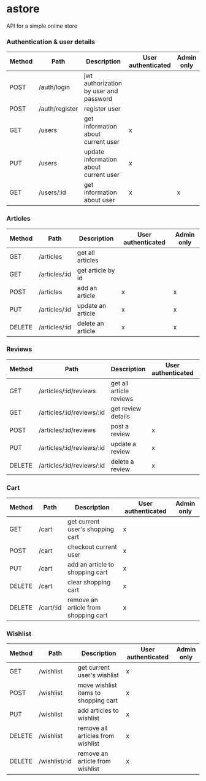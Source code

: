 # astore

API for a simple online store

### Authentication & user details
| Method | Path                      | Description                            | User authenticated | Admin only |
|--------|---------------------------|----------------------------------------|--------------------|------------|
| POST   | /auth/login               | jwt authorization by user and password |                    |            |
| POST   | /auth/register            | register user                          |                    |            |
| GET    | /users                    | get information about current user     | x                  |            |
| PUT    | /users                    | update information about current user  | x                  |            |
| GET    | /users/:id                | get information about user             | x                  | x          |

### Articles
| Method | Path          | Description       | User authenticated | Admin only |
|--------|---------------|-------------------|--------------------|------------|
| GET    | /articles     | get all articles  |                    |            |
| GET    | /articles/:id | get article by id |                    |            |
| POST   | /articles     | add an article    | x                  | x          |
| PUT    | /articles/:id | update an article | x                  | x          |
| DELETE | /articles/:id | delete an article | x                  | x          |

### Reviews
| Method | Path                      | Description             | User authenticated | Admin only |
|--------|---------------------------|-------------------------|--------------------|------------|
| GET    | /articles/:id/reviews     | get all article reviews |                    |            |
| GET    | /articles/:id/reviews/:id | get review details      |                    |            |
| POST   | /articles/:id/reviews     | post a review           | x                  |            |
| PUT    | /articles/:id/reviews/:id | update a review         | x                  |            |
| DELETE | /articles/:id/reviews/:id | delete a review         | x                  | if not own |

### Cart
| Method | Path                      | Description             | User authenticated | Admin only |
|--------|---------------------------|-------------------------|--------------------|------------|
| GET    | /cart                     | get current user's shopping cart       | x                  |            |
| POST   | /cart                     | checkout current user                  | x                  |            |
| PUT    | /cart                     | add an article to shopping cart        | x                  |            |
| DELETE | /cart                     | clear shopping cart                    | x                  |            |
| DELETE | /cart/:id                 | remove an article from shopping cart   | x                  |            |

### Wishlist
| Method | Path                      | Description             | User authenticated | Admin only |
|--------|---------------------------|-------------------------|--------------------|------------|
| GET    | /wishlist                 | get current user's wishlist            | x                  |            |
| POST   | /wishlist                 | move wishlist items to shopping cart   | x                  |            |
| PUT    | /wishlist                 | add articles to wishlist               | x                  |            |
| DELETE | /wishlist                 | remove all articles from wishlist      | x                  |            |
| DELETE | /wishlist/:id             | remove an article from wishlist        | x                  |            |

